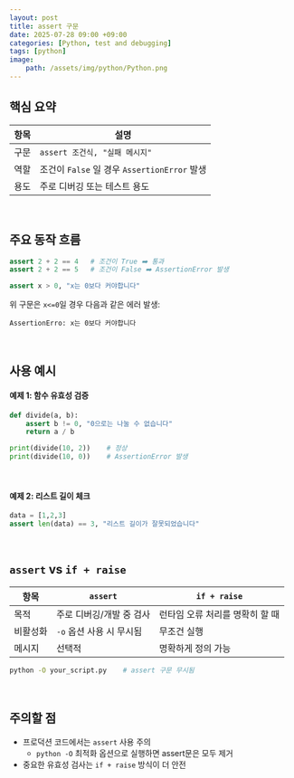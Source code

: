 ```yaml
---
layout: post
title: assert 구문
date: 2025-07-28 09:00 +09:00
categories: [Python, test and debugging]
tags: [python]
image:
    path: /assets/img/python/Python.png
---
```


## 핵심 요약

| 항목 | 설명                                         |
| ---- | -------------------------------------------- |
| 구문 | `assert 조건식, "실패 메시지"`               |
| 역할 | 조건이 `False` 일 경우 `AssertionError` 발생 |
| 용도 | 주로 디버깅 또는 테스트 용도                 |


<br>

## 주요 동작 흐름

```python
assert 2 + 2 == 4   # 조건이 True ➡️ 통과
assert 2 + 2 == 5   # 조건이 False ➡️ AssertionError 발생
```

```python
assert x > 0, "x는 0보다 커야합니다"
```

위 구문은 `x<=0`일 경우 다음과 같은 에러 발생:
```text
AssertionErro: x는 0보다 커야합니다
```

<br>

## 사용 예시

#### 예제 1: 함수 유효성 검증

```python
def divide(a, b):
    assert b != 0, "0으로는 나눌 수 없습니다"
    return a / b

print(divide(10, 2))    # 정상
print(divide(10, 0))    # AssertionError 발생
```

<br>

#### 예제 2: 리스트 길이 체크

```python
data = [1,2,3]
assert len(data) == 3, "리스트 길이가 잘못되었습니다"
```

<br>

## `assert` vs `if + raise`

| 항목 | `assert` | `if + raise` |
|-|-|-|
| 목적 | 주로 디버깅/개발 중 검사 | 런타임 오류 처리를 명확히 할 때 |
| 비활성화 | `-o` 옵션 사용 시 무시됨 | 무조건 실행 |
| 메시지 | 선택적 | 명확하게 정의 가능 |

```bash
python -O your_script.py    # assert 구문 무시됨
```

<br>

## 주의할 점

- 프로덕션 코드에서는 `assert` 사용 주의
  - `python -O` 최적화 옵션으로 실행하면 assert문은 모두 제거
- 중요한 유효성 검사는 `if + raise` 방식이 더 안전